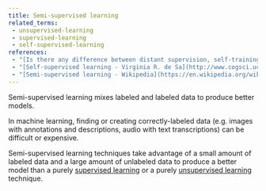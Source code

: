 ```yaml
---
title: Semi-supervised learning
related_terms:
 - unsupervised-learning
 - supervised-learning
 - self-supervised-learning
references:
 - "[Is there any difference between distant supervision, self-training, self-supervised learning, and weak supervision? - Cross validated](https://stats.stackexchange.com/questions/125957/is-there-any-difference-between-distant-supervision-self-training-self-supervi)"
 - "[Self-supervised learning - Virginia R. de Sa](http://www.cogsci.ucsd.edu/academicPubs/desa/resareasfile/node3.html)"
 - "[Semi-supervised learning - Wikipedia](https://en.wikipedia.org/wiki/Semi-supervised_learning)"
---
```

Semi-supervised learning mixes labeled and labeled data
to produce better models.

In machine learning, finding or creating correctly-labeled data
(e.g. images with annotations and descriptions, audio
with text transcriptions) can be difficult or expensive.

Semi-supervised learning techniques take advantage
of a small amount of labeled data and a large amount
of unlabeled data to produce a better model than
a purely [supervised learning](/terms/supervised-learning/)
or a purely [unsupervised learning](/terms/unsupervised-learning/)
technique.